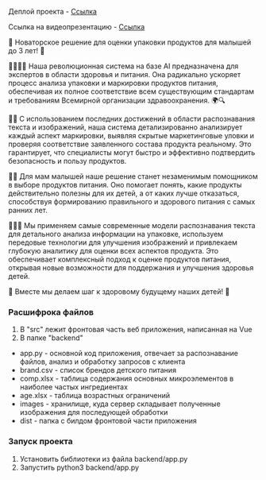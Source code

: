 Деплой проекта - [Ссылка](http://62.84.121.107:5000/home)

Ссылка на видеопрезентацию - [Ссылка](https://drive.google.com/file/d/1CV19Re1SSpHXcRHzh3DwtfmWOzTbbJv_/view?usp=sharing)

🚀 Новаторское решение для оценки упаковки продуктов для малышей до 3 лет! 🍼

👩‍🔬👨‍💻 Наша революционная система на базе AI предназначена для экспертов в области здоровья и питания. Она радикально ускоряет процесс анализа упаковки и маркировки продуктов питания, обеспечивая их полное соответствие всем существующим стандартам и требованиям Всемирной организации здравоохранения. 🌍🔍

📸💡 С использованием последних достижений в области распознавания текста и изображений, наша система детализированно анализирует каждый аспект маркировки, выявляя скрытые маркетинговые уловки и проверяя соответствие заявленного состава продукта реальному. Это гарантирует, что специалисты могут быстро и эффективно подтвердить безопасность и пользу продуктов.

👶👧 Для мам малышей наше решение станет незаменимым помощником в выборе продуктов питания. Оно помогает понять, какие продукты действительно полезны для их детей, а от каких лучше отказаться, способствуя формированию правильного и здорового питания с самых ранних лет.

🔬🥦🥕 Мы применяем самые современные модели распознавания текста для детального анализа информации на упаковке, используем передовые технологии для улучшения изображений и привлекаем глубокую аналитику для оценки всех аспектов продукта. Это обеспечивает комплексный подход к оценке продуктов питания, открывая новые возможности для поддержания и улучшения здоровья детей.

🌈 Вместе мы делаем шаг к здоровому будущему наших детей! 💖

### Расшифрока файлов
1. В "src" лежит фронтовая часть веб приложения, написанная на Vue
2. В папке "backend"
  * app.py - основной код приложения, отвечает за распознавание файлов, анализ и обработку запросов с клиента
  * brand.csv - список брендов детского питания
  * comp.xlsx - таблица содержания основных микроэлементов в наиболее частых ингредиентах
  * age.xlsx - таблица возрастных ограничений
  * images - хранилище, куда сервер складывает полученные изображения для последующей обработки
  * dist - папка с билдом фронтовой части приложения

### Запуск проекта
1. Установить библиотеки из файла backend/app.py
2. Запустить python3 backend/app.py